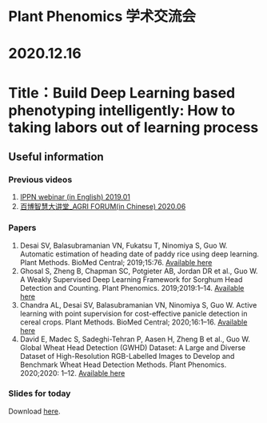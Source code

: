 # Plant Phenomics 学术交流会
# 2020.12.16
# Title：Build Deep Learning based phenotyping intelligently: How to taking labors out of learning process
## Useful information
### Previous videos
1. [IPPN webinar (in English) 2019.01](https://www.plant-phenotyping.org/index.php?index=782)
1. [百博智慧大讲堂_AGRI FORUM(in Chinese) 2020.06](https://wx.vzan.com/live/tvchat-1081234067?jumpitd=1&fr=&sharetstamp=1591335178742&shareuid=135377258)
### Papers
1. Desai SV, Balasubramanian VN, Fukatsu T, Ninomiya S, Guo W. Automatic estimation of heading date of paddy rice using deep learning. Plant Methods. BioMed Central; 2019;15:76. [Available here](https://doi.org/10.1186/s13007-019-0457-1)
1. Ghosal S, Zheng B, Chapman SC, Potgieter AB, Jordan DR et al., Guo W. A Weakly Supervised Deep Learning Framework for Sorghum Head Detection and Counting. Plant Phenomics. 2019;2019:1–14. [Available here](https://spj.sciencemag.org/plantphenomics/2019/1525874/)
1. Chandra AL, Desai SV, Balasubramanian VN, Ninomiya S, Guo W. Active learning with point supervision for cost-effective panicle detection in cereal crops. Plant Methods. BioMed Central; 2020;16:1–16. [Available here](https://doi.org/10.1186/s13007-020-00575-8)
1. David E, Madec S, Sadeghi-Tehran P, Aasen H, Zheng B et al., Guo W. Global Wheat Head Detection (GWHD) Dataset: A Large and Diverse Dataset of High-Resolution RGB-Labelled Images to Develop and Benchmark Wheat Head Detection Methods. Plant Phenomics. 2020;2020: 1–12. [Available here](https://doi.org/10.34133/2020/3521852)
### Slides for today
Download [here]().


